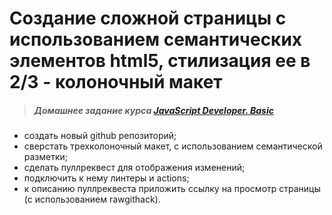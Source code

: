 # Создание сложной страницы с использованием семантических элементов html5, стилизация ее в 2/3 - колоночный макет

> ##### Домашнее задание курса **[JavaScript Developer. Basic](https://otus.ru/lessons/javascript-basic/?int_source=courses_catalog&int_term=programming)**

- создать новый github репозиторий;
- сверстать трехколоночный макет, с использованием семантической разметки;
- сделать пуллреквест для отображения изменений;
- подключить к нему линтеры и actions;
- к описанию пуллреквеста приложить ссылку на просмотр страницы (с использованием rawgithack).
